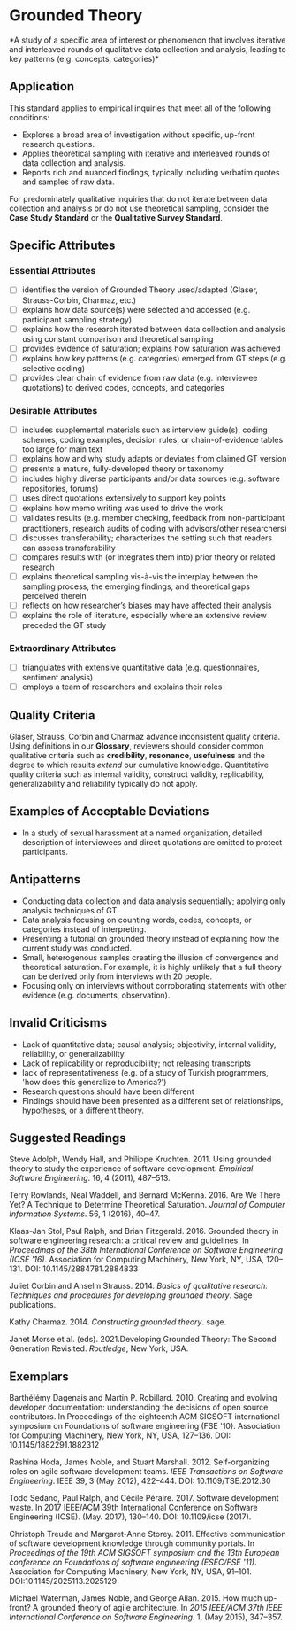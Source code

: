 # Grounded Theory
<standard name="Grounded Theory">
*A study of a specific area of interest or phenomenon that involves
iterative and interleaved rounds of qualitative data collection and
analysis, leading to key patterns (e.g. concepts, categories)*

## Application 

This standard applies to empirical inquiries that meet all of the
following conditions:

-   Explores a broad area of investigation without specific, up-front
    research questions.
-   Applies theoretical sampling with iterative and interleaved rounds
    of data collection and analysis.
-   Reports rich and nuanced findings, typically including verbatim
    quotes and samples of raw data.

For predominately qualitative inquiries that do not iterate between data
collection and analysis or do not use theoretical sampling, consider the
**Case Study Standard** or the **Qualitative Survey Standard**.

## Specific Attributes 

### Essential Attributes 
<checklist name="Essential">

- [ ]	identifies the version of Grounded Theory used/adapted (Glaser, Strauss-Corbin, Charmaz, etc.)
- [ ]	explains how data source(s) were selected and accessed (e.g. participant sampling strategy)
- [ ]	explains how the research iterated between data collection and analysis using constant comparison and theoretical sampling
- [ ]	provides evidence of saturation; explains how saturation was achieved
- [ ]	explains how key patterns (e.g. categories) emerged from GT steps (e.g. selective coding)
- [ ]	provides clear chain of evidence from raw data (e.g. interviewee quotations) to derived codes, concepts, and categories
</checklist>
     
### Desirable Attributes 
<checklist name="Desirable">
    
- [ ]	includes supplemental materials such as interview guide(s), coding schemes, coding examples, decision rules, or chain-of-evidence tables too large for main text
- [ ]	explains how and why study adapts or deviates from claimed GT version
- [ ]	presents a mature, fully-developed theory or taxonomy
- [ ]	includes highly diverse participants and/or data sources (e.g. software repositories, forums)
- [ ]	uses direct quotations extensively to support key points
- [ ]	explains how memo writing was used to drive the work
- [ ]	validates results (e.g. member checking, feedback from non-participant practitioners, research audits of coding with advisors/other researchers)
- [ ]	discusses transferability; characterizes the setting such that readers can assess transferability
- [ ]	compares results with (or integrates them into) prior theory or related research
- [ ]	explains theoretical sampling vis-à-vis the interplay between the sampling process, the emerging findings, and theoretical gaps perceived therein
- [ ]	reflects on how researcher’s biases may have affected their analysis
- [ ]	explains the role of literature, especially where an extensive review preceded the GT study
</checklist>
     
### Extraordinary Attributes 
<checklist name="Extraordinary">

- [ ]	triangulates with extensive quantitative data (e.g. questionnaires, sentiment analysis)
- [ ]	employs a team of researchers and explains their roles 
</checklist>

## Quality Criteria 

Glaser, Strauss, Corbin and Charmaz advance inconsistent quality
criteria. Using definitions in our **Glossary**, reviewers should
consider common qualitative criteria such as **credibility**,
**resonance**, **usefulness** and the degree to which results *extend*
our cumulative knowledge. Quantitative quality criteria such as internal
validity, construct validity, replicability, generalizability and
reliability typically do not apply.

## Examples of Acceptable Deviations 

-   In a study of sexual harassment at a named organization, detailed
    description of interviewees and direct quotations are omitted to
    protect participants.

## Antipatterns

-   Conducting data collection and data analysis sequentially; applying
    only analysis techniques of GT.
-   Data analysis focusing on counting words, codes, concepts, or
    categories instead of interpreting.
-   Presenting a tutorial on grounded theory instead of explaining how
    the current study was conducted.
-   Small, heterogenous samples creating the illusion of convergence and
    theoretical saturation. For example, it is highly unlikely that a
    full theory can be derived only from interviews with 20 people.
-   Focusing only on interviews without corroborating statements with
    other evidence (e.g. documents, observation).

## Invalid Criticisms

-   Lack of quantitative data; causal analysis; objectivity, internal
    validity, reliability, or generalizability.
-   Lack of replicability or reproducibility; not releasing transcripts
-   lack of representativeness (e.g. of a study of Turkish programmers,
    'how does this generalize to America?')
-   Research questions should have been different
-   Findings should have been presented as a different set of
    relationships, hypotheses, or a different theory.

## Suggested Readings 

Steve Adolph, Wendy Hall, and Philippe Kruchten. 2011. Using grounded
theory to study the experience of software development. *Empirical
Software Engineering*. 16, 4 (2011), 487–513.

Terry Rowlands, Neal Waddell, and Bernard McKenna. 2016. Are We There
Yet? A Technique to Determine Theoretical Saturation. *Journal of
Computer Information Systems*. 56, 1 (2016), 40–47.

Klaas-Jan Stol, Paul Ralph, and Brian Fitzgerald. 2016. Grounded theory
in software engineering research: a critical review and guidelines. In
*Proceedings of the 38th International Conference on Software
Engineering (ICSE '16)*. Association for Computing Machinery, New York,
NY, USA, 120–131. DOI: 10.1145/2884781.2884833

Juliet Corbin and Anselm Strauss. 2014. *Basics of qualitative research:
Techniques and procedures for developing grounded theory*. Sage
publications.

Kathy Charmaz. 2014. *Constructing grounded theory*. sage.

Janet Morse et al. (eds). 2021.Developing Grounded Theory: The Second
Generation Revisited. *Routledge*, New York, USA.

## Exemplars

Barthélémy Dagenais and Martin P. Robillard. 2010. Creating and evolving
developer documentation: understanding the decisions of open source
contributors. In Proceedings of the eighteenth ACM SIGSOFT international
symposium on Foundations of software engineering (FSE '10). Association
for Computing Machinery, New York, NY, USA, 127–136. DOI:
10.1145/1882291.1882312

Rashina Hoda, James Noble, and Stuart Marshall. 2012. Self-organizing
roles on agile software development teams. *IEEE Transactions on
Software Engineering*. IEEE 39, 3 (May 2012), 422–444. DOI:
10.1109/TSE.2012.30

Todd Sedano, Paul Ralph, and Cécile Péraire. 2017. Software development
waste. In 2017 IEEE/ACM 39th International Conference on Software
Engineering (ICSE). (May. 2017), 130–140. DOI: 10.1109/icse (2017).

Christoph Treude and Margaret-Anne Storey. 2011. Effective communication
of software development knowledge through community portals. In
*Proceedings of the 19th ACM SIGSOFT symposium and the 13th European
conference on Foundations of software engineering (ESEC/FSE '11)*.
Association for Computing Machinery, New York, NY, USA, 91–101.
DOI:10.1145/2025113.2025129

Michael Waterman, James Noble, and George Allan. 2015. How much
up-front? A grounded theory of agile architecture. In *2015 IEEE/ACM
37th IEEE International Conference on Software Engineering*. 1, (May
2015), 347–357.
</standard>
